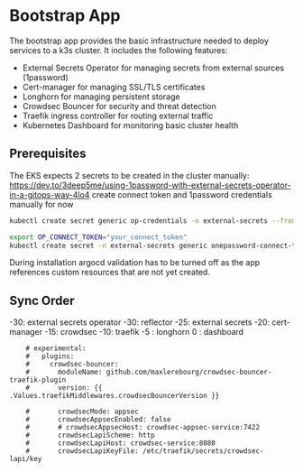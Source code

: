 # Bootstrap App

The bootstrap app provides the basic infrastructure needed to deploy services to a k3s cluster. It includes the following features:

- External Secrets Operator for managing secrets from external sources (1password)
- Cert-manager for managing SSL/TLS certificates
- Longhorn for managing persistent storage
- Crowdsec Bouncer for security and threat detection
- Traefik ingress controller for routing external traffic
- Kubernetes Dashboard for monitoring basic cluster health

## Prerequisites

The EKS expects 2 secrets to be created in the cluster manually:
<https://dev.to/3deep5me/using-1password-with-external-secrets-operator-in-a-gitops-way-4lo4>
create connect token and 1password credentials manually for now

```bash
kubectl create secret generic op-credentials -n external-secrets --from-literal=1password-credentials.json="$(cat /path/to/1password-credentials.json | base64)"
```

```bash
export OP_CONNECT_TOKEN="your_connect_token"
kubectl create secret -n external-secrets generic onepassword-connect-token --from-literal=token=$OP_CONNECT_TOKEN
```

During installation argocd validation has to be turned off as the app references custom resources that are not yet created.

## Sync Order

-30: external secrets operator
-30: reflector
-25: external secrets
-20: cert-manager
-15: crowdsec
-10: traefik
-5 : longhorn
 0 : dashboard

        # experimental:
        #   plugins:
        #     crowdsec-bouncer:
        #       moduleName: github.com/maxlerebourg/crowdsec-bouncer-traefik-plugin
        #       version: {{ .Values.traefikMiddlewares.crowdsecBouncerVersion }}

        #       crowdsecMode: appsec
        #       crowdsecAppsecEnabled: false
        #       # crowdsecAppsecHost: crowdsec-appsec-service:7422
        #       crowdsecLapiScheme: http
        #       crowdsecLapiHost: crowdsec-service:8080
        #       crowdsecLapiKeyFile: /etc/traefik/secrets/crowdsec-lapi/key
